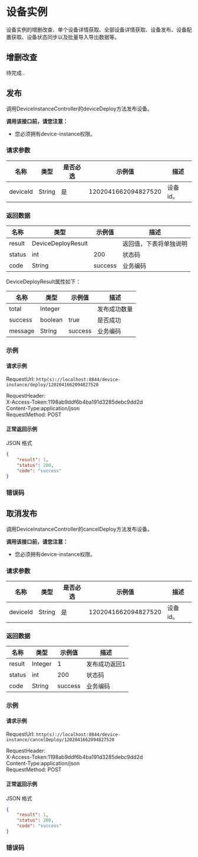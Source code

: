 # 设备实例
设备实例的增删改查、单个设备详情获取、全部设备详情获取、设备发布、设备配置获取、设备状态同步以及批量导入导出数据等。

## 增删改查
待完成..

## 发布
调用DeviceInstanceController的deviceDeploy方法发布设备。

**调用该接口前，请您注意：**
- 您必须拥有device-instance权限。

### 请求参数
名称       | 类型 | 是否必选 | 示例值 | 描述  
-------------- | ------------- | ------------- | ------------- | ------------- 
deviceId | String | 是 | 1202041662094827520 | 设备id。

### 返回数据
名称       | 类型 | 示例值 | 描述  
-------------- | ------------- | ------------- | ------------- 
result | DeviceDeployResult |  | 返回值，下表将单独说明
status | int | 200 | 状态码
code | String  | success | 业务编码

DeviceDeployResult属性如下：

名称       | 类型 | 示例值 | 描述  
-------------- | ------------- | ------------- | ------------- 
total | Integer |  | 发布成功数量
success | boolean | true | 是否成功
message | String  | success | 业务编码

### 示例

#### 请求示例
RequestUrl: `http(s)://localhost:8844/device-instance/deploy/1202041662094827520`  

RequestHeader:  
    X-Access-Token:1198ab9ddf6b4ba191d3285debc9dd2d  
    Content-Type:application/json  
RequestMethod: POST  

#### 正常返回示例

JSON 格式

```json
{
    "result": 1,
    "status": 200,
    "code": "success"
}
```

### 错误码

## 取消发布
调用DeviceInstanceController的cancelDeploy方法发布设备。

**调用该接口前，请您注意：**
- 您必须拥有device-instance权限。

### 请求参数
名称       | 类型 | 是否必选 | 示例值 | 描述  
-------------- | ------------- | ------------- | ------------- | ------------- 
deviceId | String | 是 | 1202041662094827520 | 设备id。

### 返回数据
名称       | 类型 | 示例值 | 描述
-------------- | ------------- | ------------- | ------------- 
result | Integer | 1 | 发布成功返回1
status | int | 200 | 状态码
code | String  | success | 业务编码

### 示例

#### 请求示例
RequestUrl: `http(s)://localhost:8844/device-instance/cancelDeploy/1202041662094827520`  

RequestHeader:  
    X-Access-Token:1198ab9ddf6b4ba191d3285debc9dd2d  
    Content-Type:application/json  
RequestMethod: POST  

#### 正常返回示例

JSON 格式

```json
{
    "result": 1,
    "status": 200,
    "code": "success"
}
```

### 错误码
